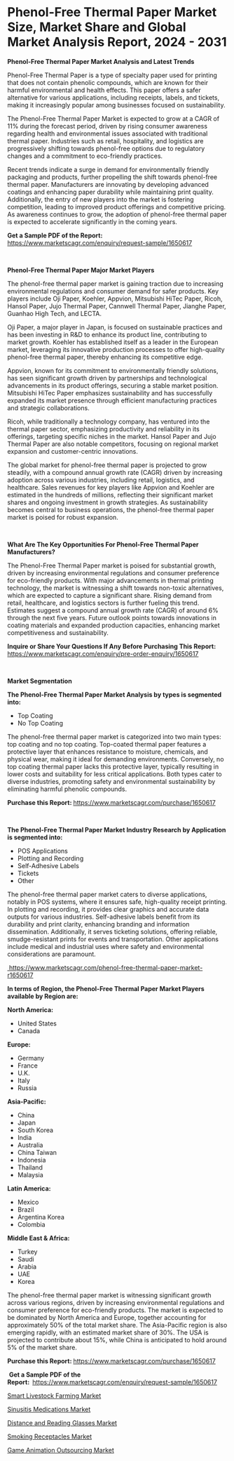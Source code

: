 <p><h1>Phenol-Free Thermal Paper Market Size, Market Share and Global Market Analysis Report, 2024 - 2031</h1></p><p><strong>Phenol-Free Thermal Paper Market Analysis and Latest Trends</strong></p>
<p><p>Phenol-Free Thermal Paper is a type of specialty paper used for printing that does not contain phenolic compounds, which are known for their harmful environmental and health effects. This paper offers a safer alternative for various applications, including receipts, labels, and tickets, making it increasingly popular among businesses focused on sustainability.</p><p>The Phenol-Free Thermal Paper Market is expected to grow at a CAGR of 11% during the forecast period, driven by rising consumer awareness regarding health and environmental issues associated with traditional thermal paper. Industries such as retail, hospitality, and logistics are progressively shifting towards phenol-free options due to regulatory changes and a commitment to eco-friendly practices. </p><p>Recent trends indicate a surge in demand for environmentally friendly packaging and products, further propelling the shift towards phenol-free thermal paper. Manufacturers are innovating by developing advanced coatings and enhancing paper durability while maintaining print quality. Additionally, the entry of new players into the market is fostering competition, leading to improved product offerings and competitive pricing. As awareness continues to grow, the adoption of phenol-free thermal paper is expected to accelerate significantly in the coming years.</p></p>
<p><strong>Get a Sample PDF of the Report:&nbsp;</strong> <a href="https://www.marketscagr.com/enquiry/request-sample/1650617?utm_campaign=1179&utm_medium=2&utm_source=Github&utm_content=ia&utm_term=26092024&utm_id=phenol-free-thermal-paper">https://www.marketscagr.com/enquiry/request-sample/1650617</a></p>
<p>&nbsp;</p>
<p><strong>Phenol-Free Thermal Paper Major Market Players</strong></p>
<p><p>The phenol-free thermal paper market is gaining traction due to increasing environmental regulations and consumer demand for safer products. Key players include Oji Paper, Koehler, Appvion, Mitsubishi HiTec Paper, Ricoh, Hansol Paper, Jujo Thermal Paper, Cannwell Thermal Paper, Jianghe Paper, Guanhao High Tech, and LECTA.</p><p>Oji Paper, a major player in Japan, is focused on sustainable practices and has been investing in R&D to enhance its product line, contributing to market growth. Koehler has established itself as a leader in the European market, leveraging its innovative production processes to offer high-quality phenol-free thermal paper, thereby enhancing its competitive edge.</p><p>Appvion, known for its commitment to environmentally friendly solutions, has seen significant growth driven by partnerships and technological advancements in its product offerings, securing a stable market position. Mitsubishi HiTec Paper emphasizes sustainability and has successfully expanded its market presence through efficient manufacturing practices and strategic collaborations.</p><p>Ricoh, while traditionally a technology company, has ventured into the thermal paper sector, emphasizing productivity and reliability in its offerings, targeting specific niches in the market. Hansol Paper and Jujo Thermal Paper are also notable competitors, focusing on regional market expansion and customer-centric innovations.</p><p>The global market for phenol-free thermal paper is projected to grow steadily, with a compound annual growth rate (CAGR) driven by increasing adoption across various industries, including retail, logistics, and healthcare. Sales revenues for key players like Appvion and Koehler are estimated in the hundreds of millions, reflecting their significant market shares and ongoing investment in growth strategies. As sustainability becomes central to business operations, the phenol-free thermal paper market is poised for robust expansion.</p></p>
<p>&nbsp;</p>
<p><strong>What Are The Key Opportunities For Phenol-Free Thermal Paper Manufacturers?</strong></p>
<p><p>The Phenol-Free Thermal Paper market is poised for substantial growth, driven by increasing environmental regulations and consumer preference for eco-friendly products. With major advancements in thermal printing technology, the market is witnessing a shift towards non-toxic alternatives, which are expected to capture a significant share. Rising demand from retail, healthcare, and logistics sectors is further fueling this trend. Estimates suggest a compound annual growth rate (CAGR) of around 6% through the next five years. Future outlook points towards innovations in coating materials and expanded production capacities, enhancing market competitiveness and sustainability.</p></p>
<p><strong>Inquire or Share Your Questions If Any Before Purchasing This Report:</strong> <a href="https://www.marketscagr.com/enquiry/pre-order-enquiry/1650617?utm_campaign=1179&utm_medium=2&utm_source=Github&utm_content=ia&utm_term=26092024&utm_id=phenol-free-thermal-paper">https://www.marketscagr.com/enquiry/pre-order-enquiry/1650617</a></p>
<p>&nbsp;</p>
<p><strong>Market Segmentation</strong></p>
<p><strong>The Phenol-Free Thermal Paper Market Analysis by types is segmented into:</strong></p>
<p><ul><li>Top Coating</li><li>No Top Coating</li></ul></p>
<p><p>The phenol-free thermal paper market is categorized into two main types: top coating and no top coating. Top-coated thermal paper features a protective layer that enhances resistance to moisture, chemicals, and physical wear, making it ideal for demanding environments. Conversely, no top coating thermal paper lacks this protective layer, typically resulting in lower costs and suitability for less critical applications. Both types cater to diverse industries, promoting safety and environmental sustainability by eliminating harmful phenolic compounds.</p></p>
<p><strong>Purchase this Report:&nbsp;</strong><a href="https://www.marketscagr.com/purchase/1650617?utm_campaign=1179&utm_medium=2&utm_source=Github&utm_content=ia&utm_term=26092024&utm_id=phenol-free-thermal-paper">https://www.marketscagr.com/purchase/1650617</a></p>
<p>&nbsp;</p>
<p><strong>The Phenol-Free Thermal Paper Market Industry Research by Application is segmented into:</strong></p>
<p><ul><li>POS Applications</li><li>Plotting and Recording</li><li>Self-Adhesive Labels</li><li>Tickets</li><li>Other</li></ul></p>
<p><p>The phenol-free thermal paper market caters to diverse applications, notably in POS systems, where it ensures safe, high-quality receipt printing. In plotting and recording, it provides clear graphics and accurate data outputs for various industries. Self-adhesive labels benefit from its durability and print clarity, enhancing branding and information dissemination. Additionally, it serves ticketing solutions, offering reliable, smudge-resistant prints for events and transportation. Other applications include medical and industrial uses where safety and environmental considerations are paramount.</p></p>
<p><a href="https://www.marketscagr.com/phenol-free-thermal-paper-market-r1650617?utm_campaign=1179&utm_medium=2&utm_source=Github&utm_content=ia&utm_term=26092024&utm_id=phenol-free-thermal-paper">&nbsp;https://www.marketscagr.com/phenol-free-thermal-paper-market-r1650617</a></p>
<p><strong>In terms of Region, the Phenol-Free Thermal Paper Market Players available by Region are:</strong></p>
<p>
    <p> <strong> North America: </strong>
        <ul>
            <li>United States</li>
            <li>Canada</li>
        </ul>
        </p> 
    <p> <strong> Europe: </strong>
        <ul>
            <li>Germany</li>
            <li>France</li>
            <li>U.K.</li>
            <li>Italy</li>
            <li>Russia</li>
        </ul>
        </p> 
    <p> <strong> Asia-Pacific: </strong>
        <ul>
            <li>China</li>
            <li>Japan</li>
            <li>South Korea</li>
            <li>India</li>
            <li>Australia</li>
            <li>China Taiwan</li>
            <li>Indonesia</li>
            <li>Thailand</li>
            <li>Malaysia</li>
        </ul>
        </p> 
    <p> <strong> Latin America: </strong>
        <ul>
            <li>Mexico</li>
            <li>Brazil</li>
            <li>Argentina Korea</li>
            <li>Colombia</li>
        </ul>
        </p> 
    <p> <strong> Middle East & Africa: </strong>
        <ul>
            <li>Turkey</li>
            <li>Saudi</li>
            <li>Arabia</li>
            <li>UAE</li>
            <li>Korea</li>
        </ul>
    </p>
    </p>
<p><p>The phenol-free thermal paper market is witnessing significant growth across various regions, driven by increasing environmental regulations and consumer preference for eco-friendly products. The market is expected to be dominated by North America and Europe, together accounting for approximately 50% of the total market share. The Asia-Pacific region is also emerging rapidly, with an estimated market share of 30%. The USA is projected to contribute about 15%, while China is anticipated to hold around 5% of the market share.</p></p>
<p><strong>Purchase this Report: </strong><a href="https://www.marketscagr.com/purchase/1650617?utm_campaign=1179&utm_medium=2&utm_source=Github&utm_content=ia&utm_term=26092024&utm_id=phenol-free-thermal-paper">https://www.marketscagr.com/purchase/1650617</a></p>
<p>&nbsp;<strong>Get a Sample PDF of the Report:&nbsp;&nbsp;</strong><a href="https://www.marketscagr.com/enquiry/request-sample/1650617?utm_campaign=1179&utm_medium=2&utm_source=Github&utm_content=ia&utm_term=26092024&utm_id=phenol-free-thermal-paper">https://www.marketscagr.com/enquiry/request-sample/1650617</a></p>
<p><strong></strong></p>
<p><p><a href="https://www.linkedin.com/pulse/smart-livestock-farming-industry-analysis-report-its-market-cjghf?trackingId=Tdmbnx45SwW%2BByTIBz21lg%3D%3D&utm_campaign=1179&utm_medium=2&utm_source=Github&utm_content=ia&utm_term=26092024&utm_id=phenol-free-thermal-paper">Smart Livestock Farming Market</a></p><p><a href="https://www.linkedin.com/pulse/sinusitis-medications-market-research-report-forecast-growth-oysyf?trackingId=ZIzylzgTSD6ZH3k5wn3A%2FQ%3D%3D&utm_campaign=1179&utm_medium=2&utm_source=Github&utm_content=ia&utm_term=26092024&utm_id=phenol-free-thermal-paper">Sinusitis Medications Market</a></p><p><a href="https://issuu.com/reportprime-2/docs/distance-and-reading-glasses-market_9723a10ffe9fcf?utm_campaign=1179&utm_medium=2&utm_source=Github&utm_content=ia&utm_term=26092024&utm_id=phenol-free-thermal-paper">Distance and Reading Glasses Market</a></p><p><a href="https://issuu.com/reportprime-2/docs/smoking-receptacles-market-size-203_65538c8b4dddaf?utm_campaign=1179&utm_medium=2&utm_source=Github&utm_content=ia&utm_term=26092024&utm_id=phenol-free-thermal-paper">Smoking Receptacles Market</a></p><p><a href="https://www.linkedin.com/pulse/strategic-market-insights-global-game-animation-outsourcing-2024-rrp6c?trackingId=xrvQqzqNQFeX%2FPnd1%2FpT9A%3D%3D&utm_campaign=1179&utm_medium=2&utm_source=Github&utm_content=ia&utm_term=26092024&utm_id=phenol-free-thermal-paper">Game Animation Outsourcing Market</a></p></p>